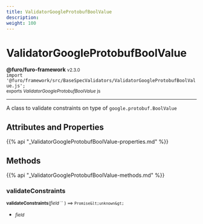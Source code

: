 ```yaml
---
title: ValidatorGoogleProtobufBoolValue
description: 
weight: 100
---
```


# ValidatorGoogleProtobufBoolValue

**@furo/furo-framework** <small>v2.3.0</small>
<br>`import '@furo/framework/src/BaseSpecValidators/ValidatorGoogleProtobufBoolValue.js';`<small>
<br>exports *ValidatorGoogleProtobufBoolValue* js</small>


****

A class to validate constraints on type of <code>google.protobuf.BoolValue</code>

## Attributes and Properties
{{% api "_ValidatorGoogleProtobufBoolValue-properties.md" %}}






## Methods
{{% api "_ValidatorGoogleProtobufBoolValue-methods.md" %}}


### **validateConstraints**
<small>**validateConstraints**(*field* `` ) ⟹ `Promise&lt;unknown&gt;`</small>



- <small>*field* </small>
<br><br>
